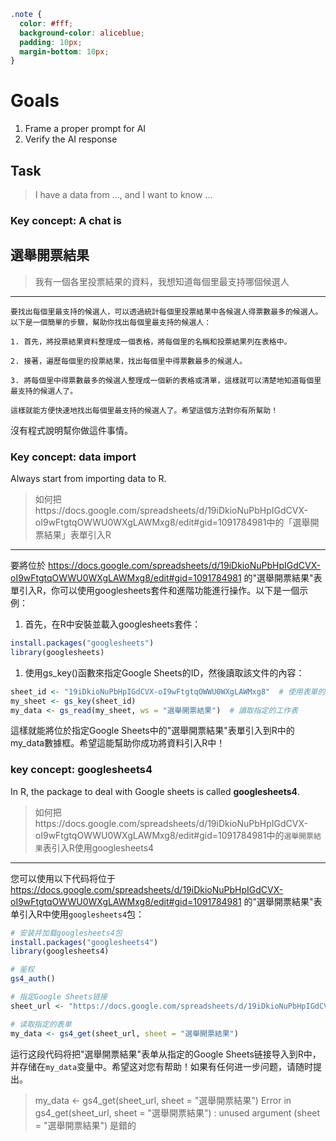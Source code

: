 ```css
.note {
  color: #fff;
  background-color: aliceblue;
  padding: 10px;
  margin-bottom: 10px;
}
```

# Goals

1. Frame a proper prompt for AI 
2. Verify the AI response

## Task

> I have a data from ..., and I want to know ...


### Key concept: A chat is 

## 選舉開票結果

> 我有一個各里投票結果的資料，我想知道每個里最支持哪個候選人

*** 

```
要找出每個里最支持的候選人，可以透過統計每個里投票結果中各候選人得票數最多的候選人。以下是一個簡單的步驟，幫助你找出每個里最支持的候選人：

1. 首先，將投票結果資料整理成一個表格，將每個里的名稱和投票結果列在表格中。

2. 接著，遍歷每個里的投票結果，找出每個里中得票數最多的候選人。

3. 將每個里中得票數最多的候選人整理成一個新的表格或清單，這樣就可以清楚地知道每個里最支持的候選人了。

這樣就能方便快速地找出每個里最支持的候選人了。希望這個方法對你有所幫助！
```

沒有程式說明幫你做這件事情。



### Key concept: data import
Always start from importing data to R.

> 如何把https://docs.google.com/spreadsheets/d/19iDkioNuPbHpIGdCVX-oI9wFtgtqOWWU0WXgLAWMxg8/edit#gid=1091784981中的「選舉開票結果」表單引入R


***

要將位於 https://docs.google.com/spreadsheets/d/19iDkioNuPbHpIGdCVX-oI9wFtgtqOWWU0WXgLAWMxg8/edit#gid=1091784981 的"選舉開票結果"表單引入R，你可以使用googlesheets套件和進階功能進行操作。以下是一個示例：

1. 首先，在R中安裝並載入googlesheets套件：
```R
install.packages("googlesheets")
library(googlesheets)
```

1. 使用gs_key()函數來指定Google Sheets的ID，然後讀取該文件的內容：
```R
sheet_id <- "19iDkioNuPbHpIGdCVX-oI9wFtgtqOWWU0WXgLAWMxg8"  # 使用表單的ID
my_sheet <- gs_key(sheet_id)
my_data <- gs_read(my_sheet, ws = "選舉開票結果")  # 讀取指定的工作表
```

這樣就能將位於指定Google Sheets中的"選舉開票結果"表單引入到R中的my_data數據框。希望這能幫助你成功將資料引入R中！

### key concept: googlesheets4

In R, the package to deal with Google sheets is called **googlesheets4**.

> 如何把https://docs.google.com/spreadsheets/d/19iDkioNuPbHpIGdCVX-oI9wFtgtqOWWU0WXgLAWMxg8/edit#gid=1091784981中的`選舉開票結果`表引入R使用googlesheets4

***

您可以使用以下代码将位于 https://docs.google.com/spreadsheets/d/19iDkioNuPbHpIGdCVX-oI9wFtgtqOWWU0WXgLAWMxg8/edit#gid=1091784981 的"選舉開票結果"表单引入R中使用`googlesheets4`包：

```R
# 安装并加载googlesheets4包
install.packages("googlesheets4")
library(googlesheets4)

# 鉴权
gs4_auth()

# 指定Google Sheets链接
sheet_url <- "https://docs.google.com/spreadsheets/d/19iDkioNuPbHpIGdCVX-oI9wFtgtqOWWU0WXgLAWMxg8/edit#gid=1091784981"

# 读取指定的表单
my_data <- gs4_get(sheet_url, sheet = "選舉開票結果")
```

运行这段代码将把"選舉開票結果"表单从指定的Google Sheets链接导入到R中，并存储在`my_data`变量中。希望这对您有帮助！如果有任何进一步问题，请随时提出。

> my_data <- gs4_get(sheet_url, sheet = "選舉開票結果")
Error in gs4_get(sheet_url, sheet = "選舉開票結果") : 
  unused argument (sheet = "選舉開票結果") 是錯的